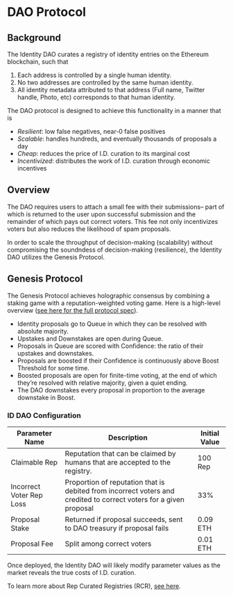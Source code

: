 # DAO Protocol

## Background
The Identity DAO curates a registry of identity entries on the Ethereum blockchain, such that

1. Each address is controlled by a single human identity.
2. No two addresses are controlled by the same human identity.
3. All identity metadata attributed to that address (Full name, Twitter handle, Photo, etc) corresponds to that human identity.

The DAO protocol is designed to achieve this functionality in a manner that is
- *Resilient*: low false negatives, near-0 false positives
- *Scalable*: handles hundreds, and eventually thousands of proposals a day
- *Cheap*: reduces the price of I.D. curation to its marginal cost
- *Incentivized*: distributes the work of I.D. curation through economic incentives

## Overview
The DAO requires users to attach a small fee with their submissions– part of which is returned to the user upon successful submission and the remainder of which pays out correct voters. This fee not only incentivizes voters but also reduces the likelihood of spam proposals.

In order to scale the throughput of decision-making (scalability) without compromising the soundndess of decision-making (resilience), the Identity DAO utilizes the Genesis Protocol.

## Genesis Protocol

The Genesis Protocol achieves holographic consensus by combining a staking game with a reputation-weighted voting game. Here is a high-level overview ([see here for the full protocol spec](https://docs.google.com/document/d/1b3UXvIDjxTVjS1nZNAn0umSY4DT5Y1yJeNHg07ny_5k/edit)).

- Identity proposals go to Queue in which they can be resolved with absolute majority.
- Upstakes and Downstakes are open during Queue.
- Proposals in Queue are scored with Confidence: the ratio of their upstakes and downstakes.
- Proposals are boosted if their Confidence is continuously above Boost Threshold for some time.
- Boosted proposals are open for finite-time voting, at the end of which they’re resolved with relative majority, given a quiet ending.
- The DAO downstakes every proposal in proportion to the average downstake in Boost.

### ID DAO Configuration

| Parameter Name | Description | Initial Value |
|-|-|-|
| Claimable Rep | Reputation that can be claimed by humans that are accepted to the registry. | 100 Rep |
| Incorrect Voter Rep Loss | Proportion of reputation that is debited from incorrect voters and credited to correct voters for a given proposal | 33% |
| Proposal Stake | Returned if proposal succeeds, sent to DAO treasury if proposal fails | 0.09 ETH |
| Proposal Fee| Split among correct voters | 0.01 ETH |

Once deployed, the Identity DAO will likely modify parameter values as the market reveals the true costs of I.D. curation.

To learn more about Rep Curated Registries (RCR), [see here](https://daotalk.org/t/reputation-curated-registries-rcr/655).
